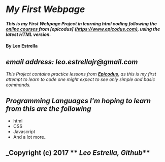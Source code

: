 # _My First Webpage_
#### _This is my **First** Webpage Project in learning html coding following the [**online courses**](https://www.learnhowtoprogram.com/courses) from [**epicodus**] (https://www.epicodus.com), using the latest HTML version._
####  By **Leo Estrella**
## _email address: leo.estrellajr@gmail.com_
_This Project contains practice lessons from [**Epicodus**](https://www.epicodus.com), as this is my first attempt to learn to code one might expect to see only simple and basic commands._
## _Programming Languages I'm hoping to learn from this are the following_
* html
* CSS
* Javascript
* And a lot more..
## _Copyright (c) 2017 ** _Leo Estrella, Github_**
